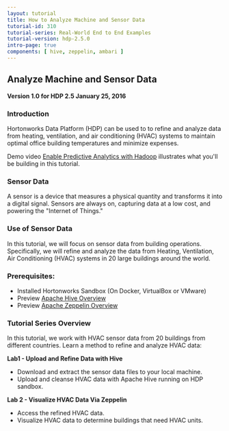 ```yaml
---
layout: tutorial
title: How to Analyze Machine and Sensor Data
tutorial-id: 310
tutorial-series: Real-World End to End Examples
tutorial-version: hdp-2.5.0
intro-page: true
components: [ hive, zeppelin, ambari ]
---
```



## Analyze Machine and Sensor Data

**Version 1.0 for HDP 2.5 January 25, 2016**

### Introduction

Hortonworks Data Platform (HDP) can be used to to refine and analyze data from heating, ventilation, and air conditioning (HVAC) systems to maintain optimal office building temperatures and minimize expenses.

Demo video [Enable Predictive Analytics with Hadoop](http://www.youtube.com/watch?v=Op_5MmG7hIw) illustrates what you'll be building in this tutorial.

### Sensor Data

A sensor is a device that measures a physical quantity and transforms it into a digital signal. Sensors are always on, capturing data at a low cost, and powering the "Internet of Things."

### Use of Sensor Data

In this tutorial, we will focus on sensor data from building operations. Specifically, we will refine and analyze the data from Heating, Ventilation, Air Conditioning (HVAC) systems in 20 large buildings around the world.

### Prerequisites:

- Installed Hortonworks Sandbox (On Docker, VirtualBox or VMware)
- Preview [Apache Hive Overview](http://hortonworks.com/apache/hive/)
- Preview [Apache Zeppelin Overview](http://hortonworks.com/apache/zeppelin/)

### Tutorial Series Overview

In this tutorial, we work with HVAC sensor data from 20 buildings from different countries. Learn a method to refine and analyze HVAC data:

**Lab1 - Upload and Refine Data with Hive**
- Download and extract the sensor data files to your local machine.
- Upload and cleanse HVAC data with Apache Hive running on HDP sandbox.

**Lab 2 - Visualize HVAC Data Via Zeppelin**
- Access the refined HVAC data.
- Visualize HVAC data to determine buildings that need HVAC units.
